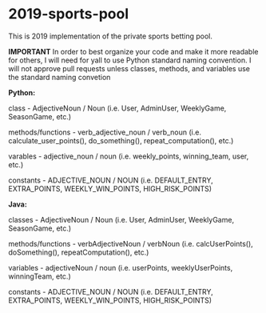 # 2019-sports-pool

This is 2019 implementation of the private sports betting pool.

**IMPORTANT**
In order to best organize your code and make it more readable for others, I will need for yall to use Python standard naming convention.
I will not approve pull requests unless classes, methods, and variables use the standard naming convetion

**Python:**

class - AdjectiveNoun / Noun (i.e. User, AdminUser, WeeklyGame, SeasonGame, etc.)

methods/functions - verb_adjective_noun / verb_noun (i.e. calculate_user_points(), do_something(), repeat_computation(), etc.)

varables - adjective_noun / noun (i.e. weekly_points, winning_team, user, etc.)

constants - ADJECTIVE_NOUN / NOUN (i.e. DEFAULT_ENTRY, EXTRA_POINTS, WEEKLY_WIN_POINTS, HIGH_RISK_POINTS)

**Java:**

classes - AdjectiveNoun / Noun (i.e. User, AdminUser, WeeklyGame, SeasonGame, etc.)

methods/functions - verbAdjectiveNoun / verbNoun (i.e. calcUserPoints(), doSomething(), repeatComputation(), etc.)

variables - adjectiveNoun / noun (i.e. userPoints, weeklyUserPoints, winningTeam, etc.)

constants - ADJECTIVE_NOUN / NOUN (i.e. DEFAULT_ENTRY, EXTRA_POINTS, WEEKLY_WIN_POINTS, HIGH_RISK_POINTS)
